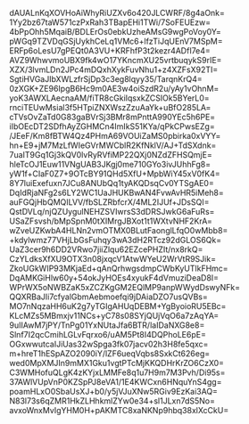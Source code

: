 dAUALnKqXOVHoAiWhyRiUZXv6o420JLCWRF/8g4aOnk=
1Yy2bz67taW571czPxRah3TBapEHi1TWi/7SoFEUEzw=
4bPpOhh5MqaiB/BDLErOs0ebkUzheAMsG9wgPoVoy0Y=
pWGq9TZVDqGSjUykhCeLq1VMc6+lfzTiJqUEnV7MSpM=
ERFp6oLesU7gPEQt0A3VU+KRFhfP3t2kezr4ADfI7e4=
AVZ9WhwvmoUBX9fk4wO17YKncmXU25vrtbuqykS9rIE=
XZX/3lvmLDn2JPc4mDQxhXykFuvNhu1+z4XZFsX92TI=
SgtiHVGaJIbXWLzfrSjDp3c3eg8lqyy35/TarqnKrQ4=
0zXGK+ZE96IpgB6Hc9m0AE3w4oiSzdR2u/yAy1vOhnM=
yoK3AWXLAecnaAM/fiTR8cGkiIqsxkZCSIOk5BYerL0=
rnciTEUwMsial3f5HTpiZNXWszZzuAaYk+uBfO285LA=
cTVsOvZaTd0G83gaBVrSj3BMr8mPnttA990YEc5h6PE=
iIbOEcDT2SDfhAyZGHMCn4ImIkS51KYa/qPkCPwsEZg=
/JEeF/Km8fBTW4Qz4PHmA69VOUiZaMS0pbirka0xVYY=
hn+E9+jM7MzLfWIeGVrMWCblR2KfNklV/AJ+TdSXdnk=
7uaIT9Gq1Gj3kQV0lvRyRVfiMP22QXj0NZdZFHSQmjE=
hleTcOJ1Euw11VNgUAB3JKgj0me710GYo3ivJUhhFg8=
yW1f+CIaF0Z7+9OTcBY91QHd5XfU+MpbWiY45xV0fK4=
8Y7luiExefuxn7JCu8ANUbQq1tyAKQDsqCv0YTSgAE0=
DqIdRjaNFg2s6LY2WC1UaJHUKBwAN4FvwAvHR5iMeh8=
auFGQjHbQMQILVV/fbSLZRbfcrX/4ML2IJUf+JDsSQI=
QstDVLq/njQZUygulNEHZSVIwrsS3dDRSJwkG6aFuRs=
USaZFsvsh/bMpSpnM0tXIMrgJBXot1t1WXtvNHF2KrA=
wZveUZKwbA4HLNn2vmOTMX0BLutFaonglLfqO0wMbb8=
+kdylwmz77VHjLbGsFuhqy3wA3dH2RTcz92dGLOS6Qk=
UaZ3cer9h6DD2VRwo7jiiZlqu62EZcePHZIt/nx8rkQ=
CzYLdksXfXU9OTX3n08jxqcV1AtwWYeU2WrVtR9SJik=
ZkoUGkWIP93MKjaEd+qAnQrhwgsdmpCWbKyUTlkFHmc=
DqAMKGiHlw60y+54okJyHOEs4xyukF4dVmuziDeaD8I=
WPrWX5oNWBZaK5xZCZKgGM2EQlMP9anpWWydDswyNFk=
QQXRBaJIi7cfyalGbmAebmoefqi9jDAiaDZO7usQVBs=
MO7nNqzaHH6uK2g7yTGIgAHUqDEBM+YgByoioRU5EBc=
KLcMZs5MBmxjv11NCs+yC78s08SYjQUjVqO6a7zAqYA=
9uIIAwM7jPY/TnPg01YxNUtaJfa6BTR/laIDaNXG8e8=
Slnf7I2qcCmihLGLvFqrxo6/uAM5Pt8I4DQPhoLE6pE=
OGxwwutcaIJiUas32wSpga3fk07jacv02h3H8fe5qxc=
m+hreT1hESpAZO2090iY/lZF6ueqVqbs8SxkCt626eg=
wed0MpXMJIn9mMX1Gku1vgtPTcMjKKQDHrKrZO6CzX0=
C3WMHofuQLgK4zKYjxLMMFe8q1u7H9m7M3Pvh/Di95s=
37AWlVUpVnP0KZSpPJ8eVA1/1E4KWCxn6HNquYnS4gg=
poamHLxO0SbaUsXJ+b0/y5jVJuXNw5RGiv9EzKai3AQ=
N83l73s6qZMR1HkZLHhkmlZYw0e34+sl1JLxn7dS5No=
avxoWnxMvIgYHM0H+pAKMTC8xaNKNp9hbq38xlXcCkU=
